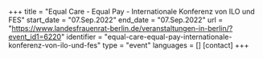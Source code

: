 +++
title = "Equal Care - Equal Pay - Internationale Konferenz von ILO und FES"
start_date = "07.Sep.2022"
end_date = "07.Sep.2022"
url = "https://www.landesfrauenrat-berlin.de/veranstaltungen-in-berlin/?event_id1=6220"
identifier = "equal-care-equal-pay-internationale-konferenz-von-ilo-und-fes"
type = "event"
languages = []
[contact]
+++